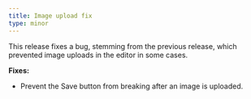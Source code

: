 ```yaml
---
title: Image upload fix
type: minor
---
```

This release fixes a bug, stemming from the previous release, which prevented image uploads in the editor in some cases.

**Fixes:**

* Prevent the Save button from breaking after an image is uploaded.